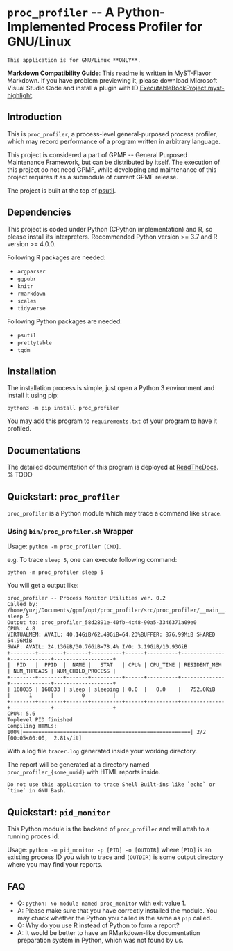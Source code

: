 # `proc_profiler` -- A Python-Implemented Process Profiler for GNU/Linux

```{warning}
This application is for GNU/Linux **ONLY**.
```

**Markdown Compatibility Guide**: This readme is written in MyST-Flavor Markdown. If you have problem previewing it, please download Microsoft Visual Studio Code and install a plugin with ID [ExecutableBookProject.myst-highlight](https://marketplace.visualstudio.com/items?itemName=ExecutableBookProject.myst-highlight).

## Introduction

This is `proc_profiler`, a process-level general-purposed process profiler, which may record performance of a program written in arbitrary language.

This project is considered a part of GPMF -- General Purposed Maintenance Framework, but can be distributed by itself. The execution of this project do not need GPMF, while developing and maintenance of this project requires it as a submodule of current GPMF release.

The project is built at the top of [psutil](https://psutil.readthedocs.io/en/latest/).

## Dependencies

This project is coded under Python (CPython implementation) and R, so please install its interpreters. Recommended Python version >= 3.7 and R version >= 4.0.0.

Following R packages are needed:

- `argparser`
- `ggpubr`
- `knitr`
- `rmarkdown`
- `scales`
- `tidyverse`

Following Python packages are needed:

- `psutil`
- `prettytable`
- `tqdm`

## Installation

The installation process is simple, just open a Python 3 environment and install it using pip:

```shell
python3 -m pip install proc_profiler
```

You may add this program to `requirements.txt` of your program to have it profiled.

## Documentations

The detailed documentation of this program is deployed at [ReadTheDocs](http://todo.readthedocs.io). % TODO 

## Quickstart: `proc_profiler`

`proc_profiler` is a Python module which may trace a command like `strace`.

### Using `bin/proc_profiler.sh` Wrapper

Usage: `python -m proc_profiler [CMD]`.

e.g. To trace `sleep 5`, one can execute following command:

```shell
python -m proc_profiler sleep 5
```

You will get a output like:

```text
proc_profiler -- Process Monitor Utilities ver. 0.2
Called by: /home/yuzj/Documents/gpmf/opt/proc_profiler/src/proc_profiler/__main__.py sleep 5
Output to: proc_profiler_58d2891e-40fb-4c48-90a5-3346371a09e0
CPU%: 4.8
VIRTUALMEM: AVAIL: 40.14GiB/62.49GiB=64.23%BUFFER: 876.99MiB SHARED 54.96MiB
SWAP: AVAIL: 24.13GiB/30.76GiB=78.4% I/O: 3.19GiB/10.93GiB
+--------+--------+-------+----------+------+----------+--------------+-------------+-------------------+
|  PID   |  PPID  |  NAME |   STAT   | CPU% | CPU_TIME | RESIDENT_MEM | NUM_THREADS | NUM_CHILD_PROCESS |
+--------+--------+-------+----------+------+----------+--------------+-------------+-------------------+
| 168035 | 168033 | sleep | sleeping | 0.0  |   0.0    |   752.0KiB   |      1      |         0         |
+--------+--------+-------+----------+------+----------+--------------+-------------+-------------------+
CPU%: 5.6
Toplevel PID finished
Compiling HTMLs: 100%|======================================================| 2/2 [00:05<00:00,  2.81s/it]
```

With a log file `tracer.log` generated inside your working directory.

The report will be generated at a directory named `proc_profiler_{some_uuid}` with HTML reports inside.

```{warning}
Do not use this application to trace Shell Built-ins like `echo` or `time` in GNU Bash.
```

## Quickstart: `pid_monitor`

This Python module is the backend of `proc_profiler` and will attah to a running proces id.

Usage: `python -m pid_monitor -p [PID] -o [OUTDIR]` where `[PID]` is an existing process ID you wish to trace and `[OUTDIR]` is some output directory where you may find your reports.


## FAQ

- Q: `python: No module named proc_monitor` with exit value 1.
- A: Please make sure that you have correctly installed the module. You may chack whether the Python you called is the same as `pip` called.
- Q: Why do you use R instead of Python to form a report?
- A: It would be better to have an RMarkdown-like documentation preparation system in Python, which was not found by us.
